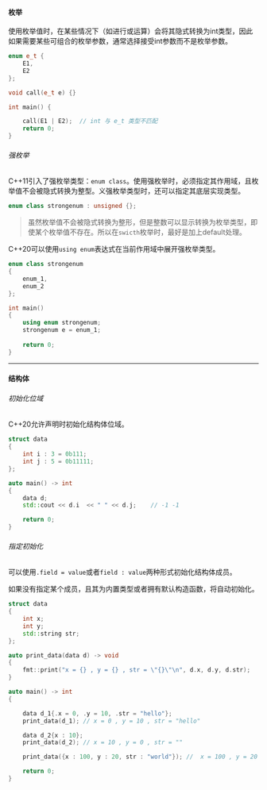 #### 枚举

使用枚举值时，在某些情况下（如进行或运算）会将其隐式转换为int类型，因此如果需要某些可组合的枚举参数，通常选择接受int参数而不是枚举参数。

```cpp
enum e_t {
	E1,
	E2
};

void call(e_t e) {}

int main() {

	call(E1 | E2);	// int 与 e_t 类型不匹配
    return 0;
}
```



###### 强枚举

C++11引入了强枚举类型：`enum class`。使用强枚举时，必须指定其作用域，且枚举值不会被隐式转换为整型。义强枚举类型时，还可以指定其底层实现类型。

```cpp
enum class strongenum : unsigned {};
```

>   虽然枚举值不会被隐式转换为整形，但是整数可以显示转换为枚举类型，即使某个枚举值不存在。所以在`swicth`枚举时，最好是加上default处理。

C++20可以使用`using enum`表达式在当前作用域中展开强枚举类型。

```cpp
enum class strongenum
{
    enum_1,
    enum_2
};

int main()
{
    using enum strongenum;
    strongenum e = enum_1;
    
	return 0;
}
```

---

#### 结构体

###### 初始化位域

C++20允许声明时初始化结构体位域。

```cpp
struct data
{
    int i : 3 = 0b111;
    int j : 5 = 0b11111;
};

auto main() -> int
{
    data d;
    std::cout << d.i  << " " << d.j;    // -1 -1

    return 0;
}
```

###### 指定初始化

可以使用`.field = value`或者`field : value`两种形式初始化结构体成员。

如果没有指定某个成员，且其为内置类型或者拥有默认构造函数，将自动初始化。

```cpp
struct data
{
    int x;
    int y;
    std::string str;
};

auto print_data(data d) -> void
{
    fmt::print("x = {} , y = {} , str = \"{}\"\n", d.x, d.y, d.str);
}

auto main() -> int
{

    data d_1{.x = 0, .y = 10, .str = "hello"};
    print_data(d_1); // x = 0 , y = 10 , str = "hello"

    data d_2{x : 10};
    print_data(d_2); // x = 10 , y = 0 , str = ""

    print_data({x : 100, y : 20, str : "world"}); //  x = 100 , y = 20 , str = "world"

    return 0;
}
```

